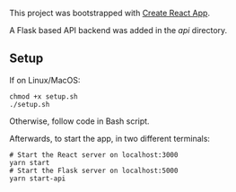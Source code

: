 This project was bootstrapped with [Create React App](https://github.com/facebook/create-react-app).

A Flask based API backend was added in the *api* directory.

## Setup
If on Linux/MacOS:
```
chmod +x setup.sh
./setup.sh
```
Otherwise, follow code in Bash script.

Afterwards, to start the app, in two different terminals:
```
# Start the React server on localhost:3000
yarn start
# Start the Flask server on localhost:5000
yarn start-api
```


